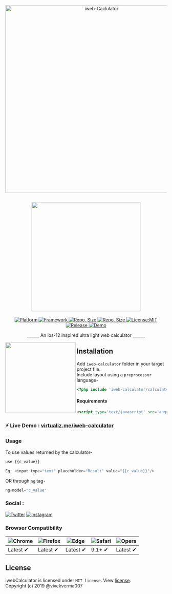 <p align="center">
<img src="https://github.com/vivekverma007/iweb-calculator/blob/master/preview/preview_large.png" alt="iweb-Caclulator" width="585">
</p>


<h2 align="center"> <img src="https://github.com/vivekverma007/iweb-calculator/blob/master/preview/app_title.png" width="340" /> </h2>

<p align="center">
    
 <a href="https://www.google.com/search?q=web">
    <img src="https://img.shields.io/badge/Platform-Web-yellow.svg?color=purple"
      alt="Platform" />
  </a>   
    
<a href="https://angularjs.org">
    <img src="https://img.shields.io/badge/Framework-Angularjs-yellow.svg?color=red"
      alt="Framework" />
  </a>
  	
  <a href="https://img.shields.io/github/repo-size/vivekverma007/iweb-calculator">
    <img src="https://img.shields.io/github/repo-size/vivekverma007/iweb-calculator.svg?color=orange"
      alt="Repo. Size" />
  </a>
   <a href="https://img.shields.io/github/repo-size/vivekverma007/iweb-calculator">
    <img src="https://img.shields.io/github/languages/code-size/vivekverma007/iweb-calculator.svg?color=yellow"
      alt="Repo. Size" />
  </a>
  	<a href="https://opensource.org/licenses/MIT">
    <img src="https://img.shields.io/badge/License-MIT-blue.svg"
      alt="License:MIT" />
  </a>
  	<a href="https://img.shields.io/github/repo-size/vivekverma007/iweb-calculator">
    <img src="https://img.shields.io/badge/Release-v1.1-darklime.svg?style=flat"
      alt="Release" />
  </a>
  
  
   <a href="https://virtualize.netlify.com">
    <img src="https://img.shields.io/badge/⚡ live demo-here-green.svg?style=flat"
      alt="Demo" />
  </a>

</p>
<p align="center">
    ______  An ios-12 inspired ultra light web calculator  ______
</p>

<img align="left" src="https://github.com/vivekverma007/iweb-calculator/blob/master/preview/preview2.PNG" width="220" /> 

## Installation
Add `iweb-calculator` folder in your target project file. <br>
Include layout using a `preprocessor` language-
```php
<?php include 'iweb-calculator/calculator.html';?>
```

#### Requirements
```html
<script type='text/javascript' src='angular.min.js'></script>
```
### ⚡ Live Demo : [virtualiz.me/iweb-calculator](https://virtualize.netlify.com/)


### Usage
To use values returned by the calculator-
```js
use {{c_value}}

Eg: <input type="text" placeholder="Result" value="{{c_value}}"/>
```
OR through `ng` tag-
```js
ng-model="c_value"
```

 
### Social : ​​​​ 
[![Twitter](https://img.shields.io/badge/Twitter-@Vivekverma__-blue.svg?style=flat)](http://twitter.com/Vivekverma__)
[![Instagram](https://img.shields.io/badge/Instagram-@vivekverma__-ff69b4.svg?style=flat)](http://instagram.com/vivekverma__)



### Browser Compatibility
![Chrome](https://raw.github.com/alrra/browser-logos/master/src/chrome/chrome_48x48.png) | ![Firefox](https://raw.github.com/alrra/browser-logos/master/src/firefox/firefox_48x48.png) | ![Edge](https://raw.github.com/alrra/browser-logos/master/src/edge/edge_48x48.png) | ![Safari](https://raw.github.com/alrra/browser-logos/master/src/safari/safari_48x48.png) | ![Opera](https://raw.github.com/alrra/browser-logos/master/src/opera/opera_48x48.png)
--- | --- | --- | --- | --- |
Latest ✔ | Latest ✔ | Latest ✔ | 9.1+ ✔ | Latest ✔ |


## License

iwebCalculator is licensed under `MIT license`. View [license](https://github.com/vivekverma007/iweb-calculator/blob/master/LICENSE).<br>
Copyright (c) 2019 @vivekverma007
